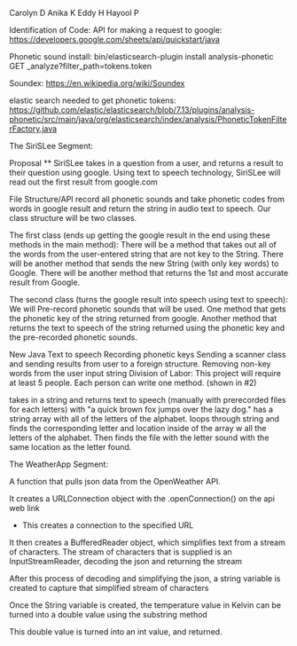 Carolyn D
Anika K
Eddy H
Hayool P

Identification of Code: 
API for making a request to google: https://developers.google.com/sheets/api/quickstart/java

Phonetic sound install: bin/elasticsearch-plugin install analysis-phonetic
GET _analyze?filter_path=tokens.token

Soundex: https://en.wikipedia.org/wiki/Soundex

elastic search needed to get phonetic tokens: 
https://github.com/elastic/elasticsearch/blob/7.13/plugins/analysis-phonetic/src/main/java/org/elasticsearch/index/analysis/PhoneticTokenFilterFactory.java


The SiriSLee Segment: 

Proposal ** SiriSLee takes in a question from a user, and returns a result to their question using google. Using text to speech technology, SiriSLee will read out the first result from google.com

File Structure/API record all phonetic sounds and take phonetic codes from words in google result and return the string in audio text to speech. Our class structure will be two classes.

The first class (ends up getting the google result in the end using these methods in the main method): There will be a method that takes out all of the words from the user-entered string that are not key to the String. There will be another method that sends the new String (with only key words) to Google. There will be another method that returns the 1st and most accurate result from Google.

The second class (turns the google result into speech using text to speech): We will Pre-record phonetic sounds that will be used. One method that gets the phonetic key of the string returned from google. Another method that returns the text to speech of the string returned using the phonetic key and the pre-recorded phonetic sounds.

New Java
Text to speech
Recording phonetic keys
Sending a scanner class and sending results from user to a foreign structure.
Removing non-key words from the user input string
Division of Labor: This project will require at least 5 people. Each person can write one method. (shown in #2)

takes in a string and returns text to speech (manually with prerecorded files for each letters) with "a quick brown fox jumps over the lazy dog."
has a string array with all of the letters of the alphabet. loops through string and finds the corresponding letter and location inside of the array w all the letters of the alphabet. Then finds the file with the letter sound with the same location as the letter found.

The WeatherApp Segment:

A function that pulls json data from the OpenWeather API.

It creates a URLConnection object with the .openConnection() on the api web link
- This creates a connection to the specified URL

It then creates a BufferedReader object, which simplifies text from a stream of characters. 
The stream of characters that is supplied is an InputStreamReader, decoding the json and returning the stream

After this process of decoding and simplifying the json, a string variable is created to capture that simplified stream of characters

Once the String variable is created, the temperature value in Kelvin can be turned into a double value using the substring method

This double value is turned into an int value, and returned.
